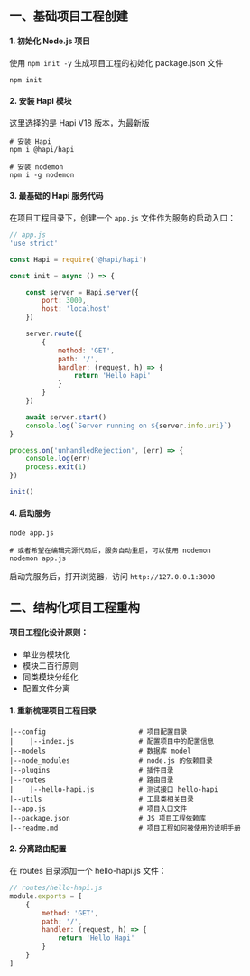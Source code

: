 
## 一、基础项目工程创建
#### 1. 初始化 Node.js 项目
使用 `npm init -y` 生成项目工程的初始化 package.json 文件
```shell
npm init
```
#### 2. 安装 Hapi 模块
这里选择的是 Hapi V18 版本，为最新版
```shell
# 安装 Hapi
npm i @hapi/hapi

# 安装 nodemon
npm i -g nodemon
```
#### 3. 最基础的 Hapi 服务代码
在项目工程目录下，创建一个 `app.js` 文件作为服务的启动入口：
```javascript
// app.js
'use strict'

const Hapi = require('@hapi/hapi')

const init = async () => {

    const server = Hapi.server({
        port: 3000,
        host: 'localhost'
    })

    server.route({
        {
            method: 'GET',
            path: '/',
            handler: (request, h) => {
                return 'Hello Hapi'
            }
        }
    })

    await server.start()
    console.log(`Server running on ${server.info.uri}`)
}

process.on('unhandledRejection', (err) => {
    console.log(err)
    process.exit(1)
})

init()

```

#### 4. 启动服务
```shell
node app.js

# 或者希望在编辑完源代码后，服务自动重启，可以使用 nodemon
nodemon app.js
```
启动完服务后，打开浏览器，访问 `http://127.0.0.1:3000` 

## 二、结构化项目工程重构
#### 项目工程化设计原则：
- 单业务模块化
- 模块二百行原则
- 同类模块分组化
- 配置文件分离
#### 1. 重新梳理项目工程目录
```
|--config                       # 项目配置目录
|    |--index.js                # 配置项目中的配置信息
|--models                       # 数据库 model
|--node_modules                 # node.js 的依赖目录
|--plugins                      # 插件目录
|--routes                       # 路由目录
|    |--hello-hapi.js           # 测试接口 hello-hapi
|--utils                        # 工具类相关目录
|--app.js                       # 项目入口文件
|--package.json                 # JS 项目工程依赖库
|--readme.md                    # 项目工程如何被使用的说明手册
```


#### 2. 分离路由配置
在 routes 目录添加一个 hello-hapi.js 文件：

```javascript
// routes/hello-hapi.js
module.exports = [
    {
        method: 'GET',
        path: '/',
        handler: (request, h) => {
            return 'Hello Hapi'
        }
    }
]
```
